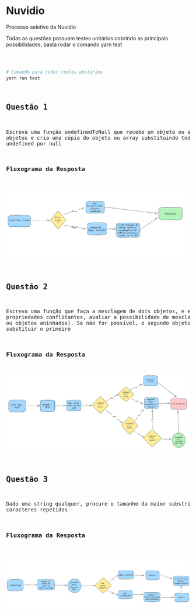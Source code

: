 # Nuvidio
Processo seletivo da Nuvidio

Todas as questões possuem testes unitários cobrindo as principais possibilidades, basta rodar o comando yarn test <pre>
```bash
# Comando para rodar testes unitários
yarn run test
```
## Questão 1

Escreva uma função undefinedToNull que recebe um objeto ou array de objetos e
cria uma cópia do objeto ou array substituindo todos os undefined por null

### Fluxograma da Resposta

![question1](images/question-1.png)

## Questão 2 

Escreva uma função que faça a mesclagem de dois objetos, e em caso de
propriedades conflitantes, avaliar a possibilidade de mesclagem (arrays ou objetos
aninhados). Se não for possível, o segundo objeto deve substituir o primeiro

### Fluxograma da Resposta

![question2](images/question-2.png)

## Questão 3 

Dado uma string qualquer, procure o tamanho da maior substring sem caracteres
repetidos

### Fluxograma da Resposta 

![question3](images/question-3.png) 